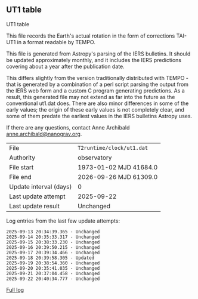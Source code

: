 
## UT1 table

UT1 table

This file records the Earth's actual rotation in the form of
corrections TAI-UT1 in a format readable by TEMPO.

This file is generated from Astropy's parsing of the IERS
bulletins. It should be updated approximately monthly, and it
includes the IERS predictions covering about a year after the
publication date.

This differs slightly from the version traditionally distributed
with TEMPO - that is generated by a combination of a perl script
parsing the output from the IERS web form and a custom C program
generating predictions. As a result, this generated file may not
extend as far into the future as the conventional ut1.dat does.
There are also minor differences in some of the early values; the
origin of these early values is not completely clear, and some of
them predate the earliest values in the IERS bulletins Astropy uses.

If there are any questions, contact Anne Archibald
<anne.archibald@nanograv.org>.

|     |     |
|:--- |:--- |
| File | `T2runtime/clock/ut1.dat` |
| Authority | observatory |
| File start | 1973-01-02 MJD 41684.0 |
| File end | 2026-09-26 MJD 61309.0 |
| Update interval (days) | 0 |
| Last update attempt | 2025-09-22 |
| Last update result | Unchanged |

Log entries from the last few update attempts:
```
2025-09-13 20:34:39.365 - Unchanged
2025-09-14 20:35:33.317 - Unchanged
2025-09-15 20:38:33.230 - Unchanged
2025-09-16 20:39:50.215 - Unchanged
2025-09-17 20:39:34.466 - Unchanged
2025-09-18 20:39:58.305 - Updated
2025-09-19 20:38:54.360 - Unchanged
2025-09-20 20:35:41.035 - Unchanged
2025-09-21 20:37:04.458 - Unchanged
2025-09-22 20:40:34.777 - Unchanged
```
[Full log](https://raw.githubusercontent.com/ipta/pulsar-clock-corrections/main/log/T2runtime/clock/ut1.dat.log)
